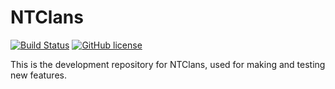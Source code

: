 # NTClans
[![Build Status](https://travis-ci.com/NertzhulDEV/NTClans.svg?branch=master)](https://travis-ci.com/NertzhulDEV/NTClans)
[![GitHub license](https://img.shields.io/github/license/NertzhulDEV/NTClans?style=flat-square)](https://github.com/NertzhulDEV/NTClans/blob/master/LICENSE)

This is the development repository for NTClans, used for making and testing new features.
